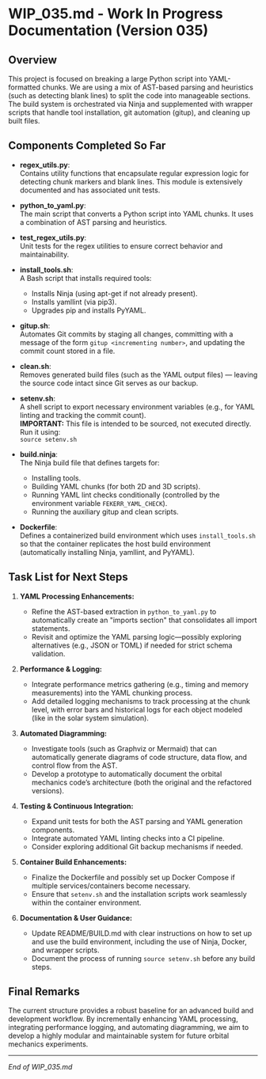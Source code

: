 # WIP_035.md - Work In Progress Documentation (Version 035)

## Overview

This project is focused on breaking a large Python script into YAML-formatted chunks. We are using a mix of AST-based parsing and heuristics (such as detecting blank lines) to split the code into manageable sections. The build system is orchestrated via Ninja and supplemented with wrapper scripts that handle tool installation, git automation (gitup), and cleaning up built files.

## Components Completed So Far

- **regex_utils.py**:  
  Contains utility functions that encapsulate regular expression logic for detecting chunk markers and blank lines. This module is extensively documented and has associated unit tests.

- **python_to_yaml.py**:  
  The main script that converts a Python script into YAML chunks. It uses a combination of AST parsing and heuristics.

- **test_regex_utils.py**:  
  Unit tests for the regex utilities to ensure correct behavior and maintainability.

- **install_tools.sh**:  
  A Bash script that installs required tools:
  - Installs Ninja (using apt-get if not already present).
  - Installs yamllint (via pip3).
  - Upgrades pip and installs PyYAML.

- **gitup.sh**:  
  Automates Git commits by staging all changes, committing with a message of the form `gitup <incrementing number>`, and updating the commit count stored in a file.

- **clean.sh**:  
  Removes generated build files (such as the YAML output files) — leaving the source code intact since Git serves as our backup.

- **setenv.sh**:  
  A shell script to export necessary environment variables (e.g., for YAML linting and tracking the commit count).  
  **IMPORTANT:** This file is intended to be sourced, not executed directly. Run it using:  
  `source setenv.sh`

- **build.ninja**:  
  The Ninja build file that defines targets for:
  - Installing tools.
  - Building YAML chunks (for both 2D and 3D scripts).
  - Running YAML lint checks conditionally (controlled by the environment variable `FEKERR_YAML_CHECK`).
  - Running the auxiliary gitup and clean scripts.

- **Dockerfile**:  
  Defines a containerized build environment which uses `install_tools.sh` so that the container replicates the host build environment (automatically installing Ninja, yamllint, and PyYAML).

## Task List for Next Steps

1. **YAML Processing Enhancements:**
   - Refine the AST-based extraction in `python_to_yaml.py` to automatically create an "imports section" that consolidates all import statements.
   - Revisit and optimize the YAML parsing logic—possibly exploring alternatives (e.g., JSON or TOML) if needed for strict schema validation.

2. **Performance & Logging:**
   - Integrate performance metrics gathering (e.g., timing and memory measurements) into the YAML chunking process.
   - Add detailed logging mechanisms to track processing at the chunk level, with error bars and historical logs for each object modeled (like in the solar system simulation).

3. **Automated Diagramming:**
   - Investigate tools (such as Graphviz or Mermaid) that can automatically generate diagrams of code structure, data flow, and control flow from the AST.
   - Develop a prototype to automatically document the orbital mechanics code’s architecture (both the original and the refactored versions).

4. **Testing & Continuous Integration:**
   - Expand unit tests for both the AST parsing and YAML generation components.
   - Integrate automated YAML linting checks into a CI pipeline.
   - Consider exploring additional Git backup mechanisms if needed.

5. **Container Build Enhancements:**
   - Finalize the Dockerfile and possibly set up Docker Compose if multiple services/containers become necessary.
   - Ensure that `setenv.sh` and the installation scripts work seamlessly within the container environment.

6. **Documentation & User Guidance:**
   - Update README/BUILD.md with clear instructions on how to set up and use the build environment, including the use of Ninja, Docker, and wrapper scripts.
   - Document the process of running `source setenv.sh` before any build steps.

## Final Remarks

The current structure provides a robust baseline for an advanced build and development workflow. By incrementally enhancing YAML processing, integrating performance logging, and automating diagramming, we aim to develop a highly modular and maintainable system for future orbital mechanics experiments.

---

*End of WIP_035.md*
